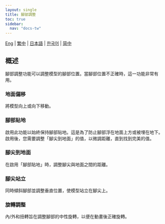 ```yaml
---
layout: single
title: 腳部調整
toc: true
sidebar:
  nav: "docs-tw"
---
```


[Eng](/dancexr/features/feet_adjustments) | [繁中](/tw/dancexr/features/feet_adjustments) | [日本語](/jp/dancexr/features/feet_adjustments) | [한국어](/kr/dancexr/features/feet_adjustments) | [简中](/zh/dancexr/features/feet_adjustments)

## 概述
腳部調整功能可以調整模型的腳部位置。當腳部位置不正確時，這一功能非常有用。

### 地面偏移
將模型向上或向下移動。

### 腳部貼地
啟用此功能以始終保持腳部貼地。這是為了防止腳部浮在地面上方或被埋在地下。啟用後，您需要調整「腳尖到地面」的值，以微調距離，直到找到完美的值。

### 腳尖到地面
在啟用「腳部貼地」時，調整腳尖與地面之間的距離。

### 腳尖站立
同時傾斜腳部並調整垂直位置，使模型站立在腳尖上。

### 旋轉調整
內/外和扭轉旨在調整腳部的中性旋轉，以便在動畫後正確旋轉。